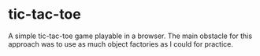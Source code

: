 # tic-tac-toe

A simple tic-tac-toe game playable in a browser. The main obstacle for this approach was to use as much object factories as I could for practice.